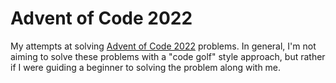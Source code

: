 # Advent of Code 2022

My attempts at solving [Advent of Code 2022](https://adventofcode.com/2022) problems. In general, I'm not aiming to solve these problems with a "code golf" style approach, but rather if I were guiding a beginner to solving the problem along with me.
